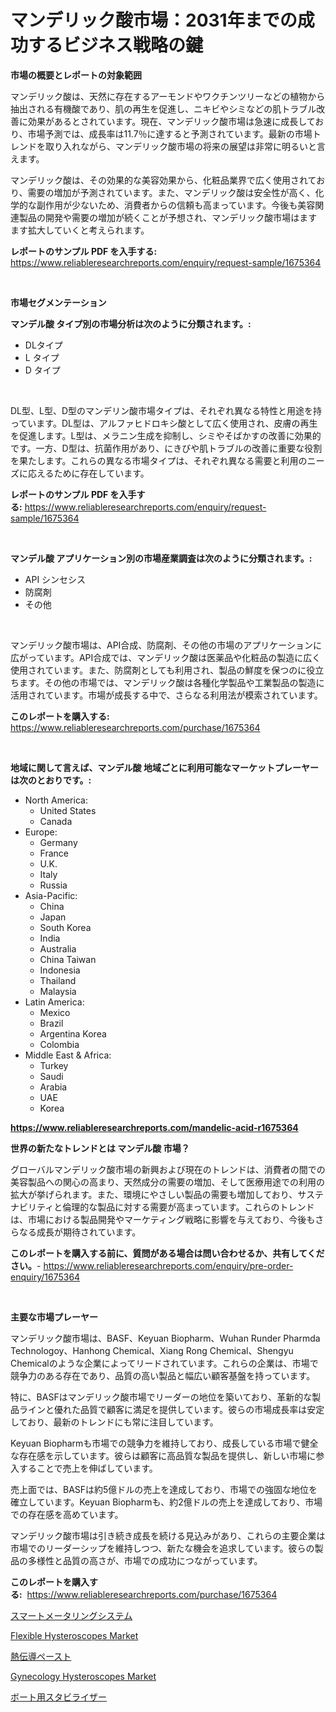 <p><h1>マンデリック酸市場：2031年までの成功するビジネス戦略の鍵</h1></p><p><strong>市場の概要とレポートの対象範囲</strong></p>
<p><p>マンデリック酸は、天然に存在するアーモンドやワクチンツリーなどの植物から抽出される有機酸であり、肌の再生を促進し、ニキビやシミなどの肌トラブル改善に効果があるとされています。現在、マンデリック酸市場は急速に成長しており、市場予測では、成長率は11.7％に達すると予測されています。最新の市場トレンドを取り入れながら、マンデリック酸市場の将来の展望は非常に明るいと言えます。</p><p>マンデリック酸は、その効果的な美容効果から、化粧品業界で広く使用されており、需要の増加が予測されています。また、マンデリック酸は安全性が高く、化学的な副作用が少ないため、消費者からの信頼も高まっています。今後も美容関連製品の開発や需要の増加が続くことが予想され、マンデリック酸市場はますます拡大していくと考えられます。</p></p>
<p><strong>レポートのサンプル PDF を入手する:</strong> <a href="https://www.reliableresearchreports.com/enquiry/request-sample/1675364">https://www.reliableresearchreports.com/enquiry/request-sample/1675364</a></p>
<p>&nbsp;</p>
<p><strong>市場セグメンテーション</strong></p>
<p><strong>マンデル酸 タイプ別の市場分析は次のように分類されます。:</strong></p>
<p><ul><li>DLタイプ</li><li>L タイプ</li><li>D タイプ</li></ul></p>
<p>&nbsp;</p>
<p><p>DL型、L型、D型のマンデリン酸市場タイプは、それぞれ異なる特性と用途を持っています。DL型は、アルファヒドロキシ酸として広く使用され、皮膚の再生を促進します。L型は、メラニン生成を抑制し、シミやそばかすの改善に効果的です。一方、D型は、抗菌作用があり、にきびや肌トラブルの改善に重要な役割を果たします。これらの異なる市場タイプは、それぞれ異なる需要と利用のニーズに応えるために存在しています。</p></p>
<p><strong>レポートのサンプル PDF を入手する:</strong>&nbsp;<a href="https://www.reliableresearchreports.com/enquiry/request-sample/1675364">https://www.reliableresearchreports.com/enquiry/request-sample/1675364</a></p>
<p>&nbsp;</p>
<p><strong> マンデル酸 アプリケーション別の市場産業調査は次のように分類されます。:</strong></p>
<p><ul><li>API シンセシス</li><li>防腐剤</li><li>その他</li></ul></p>
<p>&nbsp;</p>
<p><p>マンデリック酸市場は、API合成、防腐剤、その他の市場のアプリケーションに広がっています。API合成では、マンデリック酸は医薬品や化粧品の製造に広く使用されています。また、防腐剤としても利用され、製品の鮮度を保つのに役立ちます。その他の市場では、マンデリック酸は各種化学製品や工業製品の製造に活用されています。市場が成長する中で、さらなる利用法が模索されています。</p></p>
<p><strong>このレポートを購入する:</strong>&nbsp; <a href="https://www.reliableresearchreports.com/purchase/1675364">https://www.reliableresearchreports.com/purchase/1675364</a></p>
<p>&nbsp;</p>
<p><strong>地域に関して言えば、マンデル酸 地域ごとに利用可能なマーケットプレーヤーは次のとおりです。:</strong></p>
<p><ul>
    <li>
        North America:
        <ul>
            <li>United States</li>
            <li>Canada</li>
        </ul>
    </li>
    <li>
        Europe:
        <ul>
            <li>Germany</li>
            <li>France</li>
            <li>U.K.</li>
            <li>Italy</li>
            <li>Russia</li>
        </ul>
    </li>
    <li>
        Asia-Pacific:
        <ul>
            <li>China</li>
            <li>Japan</li>
            <li>South Korea</li>
            <li>India</li>
            <li>Australia</li>
            <li>China Taiwan</li>
            <li>Indonesia</li>
            <li>Thailand</li>
            <li>Malaysia</li>
        </ul>
    </li>
    <li>
        Latin America:
        <ul>
            <li>Mexico</li>
            <li>Brazil</li>
            <li>Argentina Korea</li>
            <li>Colombia</li>
        </ul>
    </li>
    <li>
        Middle East & Africa:
        <ul>
            <li>Turkey</li>
            <li>Saudi</li>
            <li>Arabia</li>
            <li>UAE</li>
            <li>Korea</li>
        </ul>
    </li>
    </ul></p>
<p><strong><a href="https://www.reliableresearchreports.com/mandelic-acid-r1675364">https://www.reliableresearchreports.com/mandelic-acid-r1675364</a></strong>&nbsp;</p>
<p><strong>世界の新たなトレンドとは マンデル酸 市場？</strong></p>
<p><p>グローバルマンデリック酸市場の新興および現在のトレンドは、消費者の間での美容製品への関心の高まり、天然成分の需要の増加、そして医療用途での利用の拡大が挙げられます。また、環境にやさしい製品の需要も増加しており、サステナビリティと倫理的な製品に対する需要が高まっています。これらのトレンドは、市場における製品開発やマーケティング戦略に影響を与えており、今後もさらなる成長が期待されています。</p></p>
<p><strong>このレポートを購入する前に、質問がある場合は問い合わせるか、共有してください。</strong>- <a href="https://www.reliableresearchreports.com/enquiry/pre-order-enquiry/1675364">https://www.reliableresearchreports.com/enquiry/pre-order-enquiry/1675364</a></p>
<p>&nbsp;</p>
<p><strong>主要な市場プレーヤー</strong></p>
<p><p>マンデリック酸市場は、BASF、Keyuan Biopharm、Wuhan Runder Pharmda Technologoy、Hanhong Chemical、Xiang Rong Chemical、Shengyu Chemicalのような企業によってリードされています。これらの企業は、市場で競争力のある存在であり、品質の高い製品と幅広い顧客基盤を持っています。</p><p>特に、BASFはマンデリック酸市場でリーダーの地位を築いており、革新的な製品ラインと優れた品質で顧客に満足を提供しています。彼らの市場成長率は安定しており、最新のトレンドにも常に注目しています。</p><p>Keyuan Biopharmも市場での競争力を維持しており、成長している市場で健全な存在感を示しています。彼らは顧客に高品質な製品を提供し、新しい市場に参入することで売上を伸ばしています。</p><p>売上面では、BASFは約5億ドルの売上を達成しており、市場での強固な地位を確立しています。Keyuan Biopharmも、約2億ドルの売上を達成しており、市場での存在感を高めています。</p><p>マンデリック酸市場は引き続き成長を続ける見込みがあり、これらの主要企業は市場でのリーダーシップを維持しつつ、新たな機会を追求しています。彼らの製品の多様性と品質の高さが、市場での成功につながっています。</p></p>
<p><strong>このレポートを購入する:</strong>&nbsp;&nbsp;<a href="https://www.reliableresearchreports.com/purchase/1675364">https://www.reliableresearchreports.com/purchase/1675364</a></p>
<p><p><a href="https://medium.com/@chloeconn80/%E3%82%B9%E3%83%9E%E3%83%BC%E3%83%88%E3%83%A1%E3%83%BC%E3%82%BF%E3%83%BC%E3%82%B7%E3%82%B9%E3%83%86%E3%83%A0%E5%B8%82%E5%A0%B4-2031%E5%B9%B4%E3%81%BE%E3%81%A7%E3%81%AE%E3%83%88%E3%83%AC%E3%83%B3%E3%83%89-%E4%BA%88%E6%B8%AC-%E7%AB%B6%E4%BA%89%E5%88%86%E6%9E%90-14c9a70ef6da">スマートメータリングシステム</a></p><p><a href="https://github.com/myacatherineblakecaczo9vcsw/Market-Research-Report-List-2/blob/main/flexible-hysteroscopes-market.md">Flexible Hysteroscopes Market</a></p><p><a href="https://github.com/SarahFahey88/Market-Research-Report-List-1/blob/main/170556423178.md">熱伝導ペースト</a></p><p><a href="https://github.com/okotobwrhuteie/Market-Research-Report-List-2/blob/main/gynecology-hysteroscopes-market.md">Gynecology Hysteroscopes Market</a></p><p><a href="https://medium.com/@antonehyatt1/%E3%83%9C%E3%83%BC%E3%83%88%E7%94%A8%E3%82%B9%E3%82%BF%E3%83%93%E3%83%A9%E3%82%A4%E3%82%B6%E3%83%BC%E5%B8%82%E5%A0%B4-2031%E5%B9%B4%E3%81%BE%E3%81%A7%E3%81%AE%E3%83%88%E3%83%AC%E3%83%B3%E3%83%89-%E4%BA%88%E6%B8%AC-%E7%AB%B6%E4%BA%89%E5%88%86%E6%9E%90-47b10758febb">ボート用スタビライザー</a></p></p>